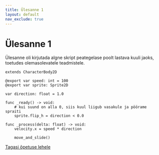 ```yaml
---
title: Ülesanne 1
layout: default
nav_exclude: true
---
```


# Ülesanne 1

Ülesanne oli kirjutada algne skript peategelase poolt lastava kuuli jaoks, toetudes olemasolevatele teadmistele.

```gdscript
extends CharacterBody2D

@export var speed: int = 100
@export var sprite: Sprite2D

var direction: float = 1.0

func _ready() -> void:
	# kui suund on alla 0, siis kuul liigub vasakule ja pöörame spraiti
	sprite.flip_h = direction < 0.0

func _process(delta: float) -> void:
	velocity.x = speed * direction
	
	move_and_slide()
```

[Tagasi õpetuse lehele](../2d-mang/laskmine)